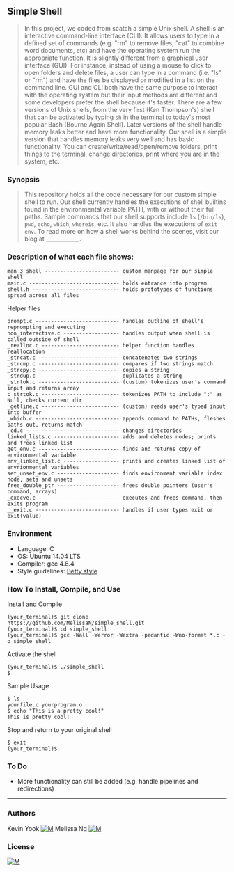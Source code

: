## Simple Shell
> In this project, we coded from scatch a simple Unix shell. A shell is an interactive
> command-line interface (CLI). It allows users to type in a defined set of
> commands (e.g. "rm" to remove files, "cat" to combine word documents, etc) and have the
> operating system run the appropriate function. It is slightly different from a graphical user
> interface (GUI). For instance, instead of using a mouse to click to open folders and delete files, a user
> can type in a command (i.e. "ls" or "rm") and have the files be displayed or
> modified in a list on the command line. GUI and CLI both have the same purpose to interact
> with the operating system but their input methods are different and some developers
> prefer the shell because it's faster. There are a few
> versions of Unix shells, from the very first (Ken Thompson's) shell that can
> be activated by typing ```sh``` in the terminal to today's most popular Bash
> (Bourne Again Shell). Later versions of the shell handle memory leaks better and
> have more functionality. Our shell is a simple version that handles memory leaks
> very well and has basic functionality. You can create/write/read/open/remove
> folders, print things to the terminal, change directories, print where you are
> in the system, etc.

### Synopsis
> This repository holds all the code necessary for our custom simple shell to run.
> Our shell currently handles the executions of shell builtins found in the
> environmental variable PATH, with or without their full paths. Sample commands
> that our shell supports include ```ls``` (```/bin/ls```), ```pwd```, ```echo```,
> ```which```, ```whereis```, etc. It also handles the executions of ```exit```
> ```env```. To read more on how a shell works behind the scenes, visit our
> blog at ____________.         

### Description of what each file shows:
```
man_3_shell ------------------------ custom manpage for our simple shell
main.c ----------------------------- holds entrance into program
shell.h ---------------------------- holds prototypes of functions spread across all files
```
Helper files
```
prompt.c --------------------------- handles outline of shell's reprompting and executing
non_interactive.c ------------------ handles output when shell is called outside of shell
_realloc.c ------------------------- helper function handles reallocation
_strcat.c -------------------------- concatenates two strings
_strcmp.c -------------------------- compares if two strings match
_strcpy.c -------------------------- copies a string
_strdup.c -------------------------- duplicates a string
_strtok.c -------------------------- (custom) tokenizes user's command input and returns array
c_strtok.c ------------------------- tokenizes PATH to include ":" as Null, checks current dir
_getline.c ------------------------- (custom) reads user's typed input into buffer
_which.c --------------------------- appends command to PATHs, fleshes paths out, returns match
_cd.c ------------------------------ changes directories
linked_lists.c --------------------- adds and deletes nodes; prints and frees linked list
get_env.c -------------------------- finds and returns copy of environmental variable
env_linked_list.c ------------------ prints and creates linked list of envrionmental variables
set_unset_env.c -------------------- finds environment variable index node, sets and unsets
free_double_ptr -------------------- frees double pointers (user's command, arrays)
_execve.c -------------------------- executes and frees command, then exits program
__exit.c --------------------------- handles if user types exit or exit(value)
```
### Environment
* Language: C
* OS: Ubuntu 14.04 LTS
* Compiler: gcc 4.8.4
* Style guidelines: [Betty style](https://github.com/holbertonschool/Betty/wiki)

### How To Install, Compile, and Use
Install and Compile
```
(your_terminal)$ git clone https://github.com/MelissaN/simple_shell.git
(your_terminal)$ cd simple_shell
(your_terminal)$ gcc -Wall -Werror -Wextra -pedantic -Wno-format *.c -o simple_shell
```
Activate the shell
```
(your_terminal)$ ./simple_shell
$
```
Sample Usage
```
$ ls
yourfile.c yourprogram.o
$ echo "This is a pretty cool!"
This is pretty cool!
```
Stop and return to your original shell
```
$ exit
(your_terminal)$
```

### To Do
* More functionality can still be added (e.g. handle pipelines and redirections)

---
### Authors
Kevin Yook [![M](https://upload.wikimedia.org/wikipedia/fr/thumb/c/c8/Twitter_Bird.svg/30px-Twitter_Bird.svg.png)](https://twitter.com/yook00627)
Melissa Ng [![M](https://upload.wikimedia.org/wikipedia/fr/thumb/c/c8/Twitter_Bird.svg/30px-Twitter_Bird.svg.png)](https://twitter.com/MelissaNg__)

### License
[![M](https://www.holbertonschool.com/holberton-logo-simple-200s.png)](https://www.holbertonschool.com)
